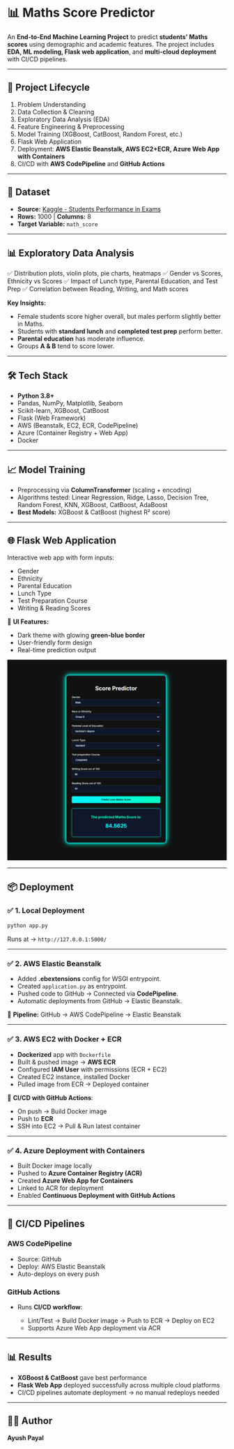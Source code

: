 # 📊 Maths Score Predictor

An **End-to-End Machine Learning Project** to predict **students’ Maths scores** using demographic and academic features.
The project includes **EDA, ML modeling, Flask web application**, and **multi-cloud deployment** with CI/CD pipelines.

---

## 🚀 Project Lifecycle

1. Problem Understanding
2. Data Collection & Cleaning
3. Exploratory Data Analysis (EDA)
4. Feature Engineering & Preprocessing
5. Model Training (XGBoost, CatBoost, Random Forest, etc.)
6. Flask Web Application
7. Deployment: **AWS Elastic Beanstalk, AWS EC2+ECR, Azure Web App with Containers**
8. CI/CD with **AWS CodePipeline** and **GitHub Actions**

---

## 📂 Dataset

* **Source:** [Kaggle - Students Performance in Exams](https://www.kaggle.com/datasets/spscientist/students-performance-in-exams)
* **Rows:** 1000 | **Columns:** 8
* **Target Variable:** `math_score`

---

## 📊 Exploratory Data Analysis

✅ Distribution plots, violin plots, pie charts, heatmaps
✅ Gender vs Scores, Ethnicity vs Scores
✅ Impact of Lunch type, Parental Education, and Test Prep
✅ Correlation between Reading, Writing, and Math scores

**Key Insights:**

* Female students score higher overall, but males perform slightly better in Maths.
* Students with **standard lunch** and **completed test prep** perform better.
* **Parental education** has moderate influence.
* Groups **A & B** tend to score lower.

---

## 🛠️ Tech Stack

* **Python 3.8+**
* Pandas, NumPy, Matplotlib, Seaborn
* Scikit-learn, XGBoost, CatBoost
* Flask (Web Framework)
* AWS (Beanstalk, EC2, ECR, CodePipeline)
* Azure (Container Registry + Web App)
* Docker

---

## 📈 Model Training

* Preprocessing via **ColumnTransformer** (scaling + encoding)
* Algorithms tested: Linear Regression, Ridge, Lasso, Decision Tree, Random Forest, KNN, XGBoost, CatBoost, AdaBoost
* **Best Models:** XGBoost & CatBoost (highest R² score)

---

## 🌐 Flask Web Application

Interactive web app with form inputs:

* Gender
* Ethnicity
* Parental Education
* Lunch Type
* Test Preparation Course
* Writing & Reading Scores

📌 **UI Features:**

* Dark theme with glowing **green-blue border**
* User-friendly form design
* Real-time prediction output

![Score Prediction UI](static/images/image.png)

---

## 📦 Deployment

### ✅ 1. Local Deployment

```bash
python app.py
```

Runs at → `http://127.0.0.1:5000/`

---

### ✅ 2. AWS Elastic Beanstalk

* Added **.ebextensions** config for WSGI entrypoint.
* Created `application.py` as entrypoint.
* Pushed code to GitHub → Connected via **CodePipeline**.
* Automatic deployments from GitHub → Elastic Beanstalk.

🔹 **Pipeline:** GitHub → AWS CodePipeline → Elastic Beanstalk

---

### ✅ 3. AWS EC2 with Docker + ECR

* **Dockerized** app with `Dockerfile`
* Built & pushed image → **AWS ECR**
* Configured **IAM User** with permissions (ECR + EC2)
* Created EC2 instance, installed Docker
* Pulled image from ECR → Deployed container

🔹 **CI/CD with GitHub Actions**:

* On push → Build Docker image
* Push to **ECR**
* SSH into EC2 → Pull & Run latest container

---

### ✅ 4. Azure Deployment with Containers

* Built Docker image locally
* Pushed to **Azure Container Registry (ACR)**
* Created **Azure Web App for Containers**
* Linked to ACR for deployment
* Enabled **Continuous Deployment with GitHub Actions**

---

## 🔄 CI/CD Pipelines

### AWS CodePipeline

* Source: GitHub
* Deploy: AWS Elastic Beanstalk
* Auto-deploys on every push

### GitHub Actions

* Runs **CI/CD workflow**:

  * Lint/Test → Build Docker image → Push to ECR → Deploy on EC2
  * Supports Azure Web App deployment via ACR

---

## 📊 Results

* **XGBoost & CatBoost** gave best performance
* **Flask Web App** deployed successfully across multiple cloud platforms
* CI/CD pipelines automate deployment → no manual redeploys needed

---

## 👩‍💻 Author

**Ayush Payal**



